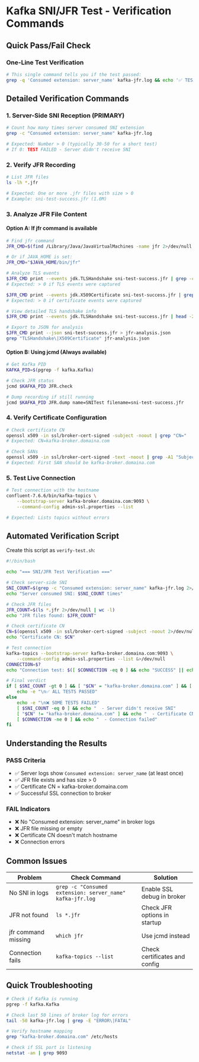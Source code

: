 # Kafka SNI/JFR Test - Verification Commands

## Quick Pass/Fail Check

### One-Line Test Verification
```bash
# This single command tells you if the test passed:
grep -q 'Consumed extension: server_name' kafka-jfr.log && echo '✅ TEST PASSED' || echo '❌ TEST FAILED'
```

## Detailed Verification Commands

### 1. Server-Side SNI Reception (PRIMARY)
```bash
# Count how many times server consumed SNI extension
grep -c "Consumed extension: server_name" kafka-jfr.log

# Expected: Number > 0 (typically 30-50 for a short test)
# If 0: TEST FAILED - Server didn't receive SNI
```

### 2. Verify JFR Recording
```bash
# List JFR files
ls -lh *.jfr

# Expected: One or more .jfr files with size > 0
# Example: sni-test-success.jfr (1.0M)
```

### 3. Analyze JFR File Content

#### Option A: If jfr command is available
```bash
# Find jfr command
JFR_CMD=$(find /Library/Java/JavaVirtualMachines -name jfr 2>/dev/null | head -1)

# Or if JAVA_HOME is set:
JFR_CMD="$JAVA_HOME/bin/jfr"

# Analyze TLS events
$JFR_CMD print --events jdk.TLSHandshake sni-test-success.jfr | grep -c "peerHost"
# Expected: > 0 if TLS events were captured

$JFR_CMD print --events jdk.X509Certificate sni-test-success.jfr | grep -c "subject"
# Expected: > 0 if certificate events were captured

# View detailed TLS handshake info
$JFR_CMD print --events jdk.TLSHandshake sni-test-success.jfr | head -20

# Export to JSON for analysis
$JFR_CMD print --json sni-test-success.jfr > jfr-analysis.json
grep "TLSHandshake\|X509Certificate" jfr-analysis.json
```

#### Option B: Using jcmd (Always available)
```bash
# Get Kafka PID
KAFKA_PID=$(pgrep -f kafka.Kafka)

# Check JFR status
jcmd $KAFKA_PID JFR.check

# Dump recording if still running
jcmd $KAFKA_PID JFR.dump name=SNITest filename=sni-test-success.jfr
```

### 4. Verify Certificate Configuration
```bash
# Check certificate CN
openssl x509 -in ssl/broker-cert-signed -subject -noout | grep "CN="
# Expected: CN=kafka-broker.domaina.com

# Check SANs
openssl x509 -in ssl/broker-cert-signed -text -noout | grep -A1 "Subject Alternative Name"
# Expected: First SAN should be kafka-broker.domaina.com
```

### 5. Test Live Connection
```bash
# Test connection with the hostname
confluent-7.6.6/bin/kafka-topics \
    --bootstrap-server kafka-broker.domaina.com:9093 \
    --command-config admin-ssl.properties --list

# Expected: Lists topics without errors
```

## Automated Verification Script

Create this script as `verify-test.sh`:

```bash
#!/bin/bash

echo "=== SNI/JFR Test Verification ==="

# Check server-side SNI
SNI_COUNT=$(grep -c "Consumed extension: server_name" kafka-jfr.log 2>/dev/null || echo "0")
echo "Server consumed SNI: $SNI_COUNT times"

# Check JFR files
JFR_COUNT=$(ls *.jfr 2>/dev/null | wc -l)
echo "JFR files found: $JFR_COUNT"

# Check certificate CN
CN=$(openssl x509 -in ssl/broker-cert-signed -subject -noout 2>/dev/null | grep -o "CN=[^,]*" | cut -d= -f2)
echo "Certificate CN: $CN"

# Test connection
kafka-topics --bootstrap-server kafka-broker.domaina.com:9093 \
    --command-config admin-ssl.properties --list &>/dev/null
CONNECTION=$?
echo "Connection test: $([ $CONNECTION -eq 0 ] && echo "SUCCESS" || echo "FAILED")"

# Final verdict
if [ $SNI_COUNT -gt 0 ] && [ "$CN" = "kafka-broker.domaina.com" ] && [ $CONNECTION -eq 0 ]; then
    echo -e "\n✅ ALL TESTS PASSED"
else
    echo -e "\n❌ SOME TESTS FAILED"
    [ $SNI_COUNT -eq 0 ] && echo "  - Server didn't receive SNI"
    [ "$CN" != "kafka-broker.domaina.com" ] && echo "  - Certificate CN mismatch"
    [ $CONNECTION -ne 0 ] && echo "  - Connection failed"
fi
```

## Understanding the Results

### PASS Criteria
- ✅ Server logs show `Consumed extension: server_name` (at least once)
- ✅ JFR file exists and has size > 0
- ✅ Certificate CN = kafka-broker.domaina.com
- ✅ Successful SSL connection to broker

### FAIL Indicators
- ❌ No "Consumed extension: server_name" in broker logs
- ❌ JFR file missing or empty
- ❌ Certificate CN doesn't match hostname
- ❌ Connection errors

## Common Issues

| Problem | Check Command | Solution |
|---------|---------------|----------|
| No SNI in logs | `grep -c "Consumed extension: server_name" kafka-jfr.log` | Enable SSL debug in broker |
| JFR not found | `ls *.jfr` | Check JFR options in startup |
| jfr command missing | `which jfr` | Use jcmd instead |
| Connection fails | `kafka-topics --list` | Check certificates and config |

## Quick Troubleshooting

```bash
# Check if Kafka is running
pgrep -f kafka.Kafka

# Check last 50 lines of broker log for errors
tail -50 kafka-jfr.log | grep -E "ERROR\|FATAL"

# Verify hostname mapping
grep "kafka-broker.domaina.com" /etc/hosts

# Check if SSL port is listening
netstat -an | grep 9093
```